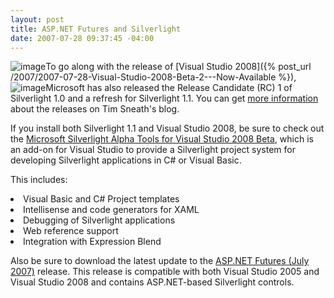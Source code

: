 ```yaml
---
layout: post
title: ASP.NET Futures and Silverlight
date: 2007-07-28 09:37:45 -04:00
---
```


![image](http://blogs.msdn.com/blogfiles/brada/WindowsLiveWriter/VS2008.NET3.5Silv.NETFuturesandAcropolis_B9B5/image_thumb_1.png)To go along with the release of [Visual Studio 2008]({% post_url /2007/2007-07-28-Visual-Studio-2008-Beta-2---Now-Available %}), ![image](http://blogs.msdn.com/blogfiles/brada/WindowsLiveWriter/VS2008.NET3.5Silv.NETFuturesandAcropolis_B9B5/image_thumb_5.png)Microsoft has also released the Release Candidate (RC) 1 of Silverlight 1.0 and a refresh for Silverlight 1.1. You can get [more information](http://blogs.msdn.com/tims/archive/2007/07/27/silverlight-1-0-rc1-is-here.aspx) about the releases on Tim Sneath's blog.

If you install both Silverlight 1.1 and Visual Studio 2008, be sure to check out the [Microsoft Silverlight Alpha Tools for Visual Studio 2008 Beta](http://go.microsoft.com/fwlink/?LinkID=89149&clcid=0x409 "Microsoft Silverlight Alpha Tools for Visual Studio 2008 Beta"), which is an add-on for Visual Studio to provide a Silverlight project system for developing Silverlight applications in C# or Visual Basic. 

This includes:
 <li>Visual Basic and C# Project templates  </li><li>Intellisense and code generators for XAML  </li><li>Debugging of Silverlight applications  </li><li>Web reference support  </li><li>Integration with Expression Blend</li> 

Also be sure to download the latest update to the [ASP.NET Futures (July 2007)](http://go.microsoft.com/fwlink/?LinkID=89147&clcid=0x409) release. This release is compatible with both Visual Studio 2005 and Visual Studio 2008 and contains ASP.NET-based Silverlight controls.
